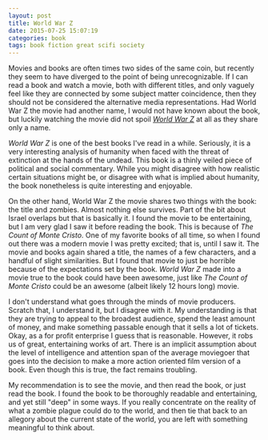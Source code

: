 ```yaml
--- 
layout: post
title: World War Z
date: 2015-07-25 15:07:19
categories: book
tags: book fiction great scifi society
---
```


Movies and books are often times two sides of the
same coin, but recently they seem to have diverged
to the point of being unrecognizable. If I can read
a book and watch a movie, both with different titles,
and only vaguely feel like they are connected by some
subject matter coincidence, then they should not be
considered the alternative media representations.
Had World War Z the movie had another name, I would
not have known about the book, but luckily watching the
movie did not spoil [*World War Z*][world-amazon] at
all as they share only a name.

*World War Z* is one of the best books I've read in a
while. Seriously, it is a very interesting analysis
of humanity when faced with the threat of extinction
at the hands of the undead. This book is a thinly veiled
piece of political and social commentary. While you might
disagree with how realistic certain situations might be,
or disagree with what is implied about humanity, the book
nonetheless is quite interesting and enjoyable.

On the other hand, World War Z the movie shares two things
with the book: the title and zombies. Almost nothing else
survives. Part of the bit about Israel overlaps but that
is basically it. I found the movie to be entertaining, but
I am very glad I saw it before reading the book. This is because
of *The Count of Monte Cristo*. One of my favorite books
of all time, so when I found out there was a modern movie
I was pretty excited; that is, until I saw it. The movie and books
again shared a title, the names of a few characters, and
a handful of slight similarities. But I found that movie to
just be horrible because of the expectations set by the book.
*World War Z* made into a movie true to the book could have
been awesome, just like *The Count of Monte Cristo* could be
an awesome (albeit likely 12 hours long) movie.

I don't understand
what goes through the minds of movie producers. Scratch that,
I understand it, but I disagree with it. My understanding is
that they are trying to appeal to the broadest audience,
spend the least amount of money, and make something passable
enough that it sells a lot of tickets. Okay, as a for profit
enterprise I guess that is reasonable. However, it robs
us of great, entertaining works of art. There is an implicit
assumption about the level of intelligence and attention span
of the average moviegoer that goes into the decision to make
a more action oriented film version of a book. Even though
this is true, the fact remains troubling.

My recommendation is to see the movie, and then read the book,
or just read the book. I found the book to be thoroughly readable
and entertaining, and yet still "deep" in some ways. If you
really concentrate on the reality of what a zombie plague could
do to the world, and then tie that back to an allegory about
the current state of the world, you are left with something
meaningful to think about.

[world-amazon]:     http://amzn.com/B000JMKQX0

